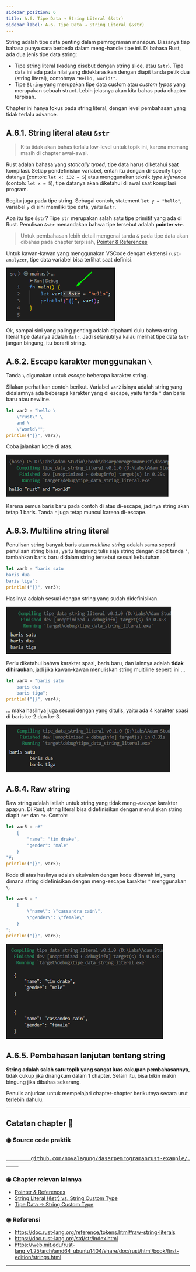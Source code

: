 ```yaml
---
sidebar_position: 6
title: A.6. Tipe Data → String Literal (&str)
sidebar_label: A.6. Tipe Data → String Literal (&str)
---
```


String adalah tipe data penting dalam pemrograman manapun. Biasanya tiap bahasa punya cara berbeda dalam meng-handle tipe ini. Di bahasa Rust, ada dua jenis tipe data string:

- Tipe string literal (kadang disebut dengan string slice, atau `&str`). Tipe data ini ada pada nilai yang dideklarasikan dengan diapit tanda petik dua (string literal), contohnya `"Hello, world!"`.
- Tipe `String` yang merupakan tipe data custom atau *custom types* yang merupakan sebuah struct. Lebih jelasnya akan kita bahas pada chapter terpisah.

Chapter ini hanya fokus pada string literal, dengan level pembahasan yang tidak terlalu advance.

## A.6.1. String literal atau `&str`

> Kita tidak akan bahas terlalu low-level untuk topik ini, karena memang masih di chapter awal-awal.

Rust adalah bahasa yang *statically typed*, tipe data harus diketahui saat kompilasi. Setiap pendefinisian variabel, entah itu dengan di-specify tipe datanya (contoh: `let x: i32 = 5`) atau menggunakan teknik *type inference* (contoh: `let x = 5`), tipe datanya akan diketahui di awal saat kompilasi program.

Begitu juga pada tipe string. Sebagai contoh, statement `let y = "hello"`, variabel `y` di sini memiliki tipe data, yaitu `&str`.

Apa itu tipe `&str`? Tipe `str` merupakan salah satu tipe primitif yang ada di Rust. Penulisan `&str` menandakan bahwa tipe tersebut adalah **pointer `str`**.

> Untuk pembahasan lebih detail mengenai tanda `&` pada tipe data akan dibahas pada chapter terpisah, [Pointer & References](/basic/pointer-references)

Untuk kawan-kawan yang menggunakan VSCode dengan ekstensi `rust-analyzer`, tipe data variabel bisa terlihat saat definisi.

![rust string literal](img/tipe-data-string-literal-1.png)

Ok, sampai sini yang paling penting adalah dipahami dulu bahwa string literal tipe datanya adalah `&str`. Jadi selanjutnya kalau melihat tipe data `&str` jangan bingung, itu berarti string.

## A.6.2. Escape karakter menggunakan `\`

Tanda `\` digunakan untuk *escape* beberapa karakter string.

Silakan perhatikan contoh berikut. Variabel `var2` isinya adalah string yang didalamnya ada beberapa karakter yang di escape, yaitu tanda `"` dan baris baru atau newline.

```rust
let var2 = "hello \
    \"rust\" \
    and \
    \"world\"";
println!("{}", var2);
```

Coba jalankan kode di atas.

![rust string literal](img/tipe-data-string-literal-2.png)

Karena semua baris baru pada contoh di atas di-escape, jadinya string akan tetap 1 baris. Tanda `"` juga tetap muncul karena di-escape.

## A.6.3. Multiline string literal

Penulisan string banyak baris atau *multiline string* adalah sama seperti penulisan string biasa, yaitu langsung tulis saja string dengan diapit tanda `"`, tambahkan baris baru didalam string tersebut sesuai kebutuhan.

```rust
let var3 = "baris satu
baris dua
baris tiga";
println!("{}", var3);
```

Hasilnya adalah sesuai dengan string yang sudah didefinisikan.

![rust string literal](img/tipe-data-string-literal-3.png)

Perlu diketahui bahwa karakter spasi, baris baru, dan lainnya adalah **tidak dihiraukan**, jadi jika kawan-kawan menuliskan string multiline seperti ini ...

```rust
let var4 = "baris satu
    baris dua
    baris tiga";
println!("{}", var4);
```

... maka hasilnya juga sesuai dengan yang ditulis, yaitu ada 4 karakter spasi di baris ke-2 dan ke-3.

![rust string literal](img/tipe-data-string-literal-4.png)

## A.6.4. Raw string

Raw string adalah istilah untuk string yang tidak meng-*escape* karakter apapun. Di Rust, string literal bisa didefinisikan dengan menuliskan string diapit `r#"` dan `"#`. Contoh:

```rust
let var5 = r#"
    {
        "name": "tim drake",
        "gender": "male"
    }
"#;
println!("{}", var5);
```

Kode di atas hasilnya adalah ekuivalen dengan kode dibawah ini, yang dimana string didefinisikan dengan meng-escape karakter `"` menggunakan `\`.

```rust
let var6 = "
    {
        \"name\": \"cassandra cain\",
        \"gender\": \"female\"
    }
";
println!("{}", var6);
```

![raw string literal](img/tipe-data-string-literal-5.png)

## A.6.5. Pembahasan lanjutan tentang string

**String adalah salah satu topik yang sangat luas cakupan pembahasannya**, tidak cukup jika dirangkum dalam 1 chapter. Selain itu, bisa bikin makin bingung jika dibahas sekarang.

Penulis anjurkan untuk mempelajari chapter-chapter berikutnya secara urut terlebih dahulu.

---

## Catatan chapter 📑

### ◉ Source code praktik

<pre>
    <a href="https://github.com/novalagung/dasarpemrogramanrust-example/tree/master/tipe_data_string_literal">
        github.com/novalagung/dasarpemrogramanrust-example/../tipe_data_string_literal
    </a>
</pre>

### ◉ Chapter relevan lainnya

- [Pointer & References](/basic/pointer-references)
- [String Literal (&str) vs. String Custom Type](/basic/string-slice-vs-string-literal)
- [Tipe Data → String Custom Type](/basic/tipe-data-custom-type-string-slice)

### ◉ Referensi

- https://doc.rust-lang.org/reference/tokens.html#raw-string-literals
- https://doc.rust-lang.org/std/str/index.html
- https://web.mit.edu/rust-lang_v1.25/arch/amd64_ubuntu1404/share/doc/rust/html/book/first-edition/strings.html

---
